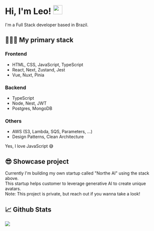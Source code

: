 # Hi, I'm Leo! <img src="https://raw.githubusercontent.com/MartinHeinz/MartinHeinz/master/wave.gif" width="30px"> 

I'm a Full Stack developer based in Brazil. 

## 👨🏻‍💻 My primary stack

### Frontend 
* HTML, CSS, JavaScript, TypeScript
* React, Next, Zustand, Jest
* Vue, Nuxt, Pinia

  
### Backend 
* TypeScript
* Node, Nest, JWT
* Postgres, MongoDB

### Others
* AWS (S3, Lambda, SQS, Parameters, ...)
* Design Patterns, Clean Architecture

Yes, I love JavaScript 😅

## 😎 Showcase project
Currently I'm building my own startup called "Northe AI" using the stack above.
<br>
This startup helps customer to leverage generative AI to create unique avatars.
<br>
Note: This project is private, but reach out if you wanna take a look!

## 📈 Github Stats
![](https://github-profile-summary-cards.vercel.app/api/cards/profile-details?username=leoujo&theme=default)
